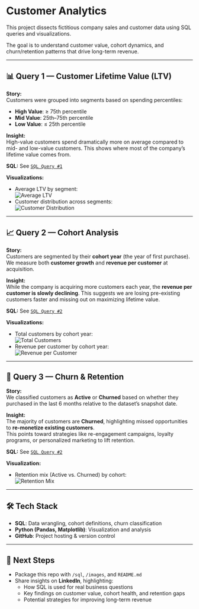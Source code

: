 # Customer Analytics

This project dissects fictitious company sales and customer data using SQL queries and visualizations. 
 
The goal is to understand customer value, cohort dynamics, and churn/retention patterns that drive long-term revenue.

---

## 📊 Query 1 — Customer Lifetime Value (LTV)

**Story:**  
Customers were grouped into segments based on spending percentiles:  
- **High Value**: ≥ 75th percentile  
- **Mid Value**: 25th–75th percentile  
- **Low Value**: ≤ 25th percentile  

**Insight:**  
High-value customers spend dramatically more on average compared to mid- and low-value customers. This shows where most of the company’s lifetime value comes from.

**SQL:** See [`SQL Query #1`](./Queries/1_customer_segmentation.sql)  

**Visualizations:**  
- Average LTV by segment:  
  ![Average LTV](images/q1_avg_ltv_by_segment.png)  
- Customer distribution across segments:  
  ![Customer Distribution](images/q1_customer_count_distribution.png)  

---

## 📈 Query 2 — Cohort Analysis

**Story:**  
Customers are segmented by their **cohort year** (the year of first purchase). We measure both **customer growth** and **revenue per customer** at acquisition.

**Insight:**  
While the company is acquiring more customers each year, the **revenue per customer is slowly declining**. This suggests we are losing pre-existing customers faster and missing out on maximizing lifetime value.

**SQL:** See [`SQL Query #2`](./Queries/2_cohort_analysis.sql)  

**Visualizations:**  
- Total customers by cohort year:  
  ![Total Customers](images/q2_total_customers_by_cohort.png)  
- Revenue per customer by cohort year:  
  ![Revenue per Customer](images/q2_revenue_per_customer_by_cohort.png)  

---

## 🔄 Query 3 — Churn & Retention

**Story:**  
We classified customers as **Active** or **Churned** based on whether they purchased in the last 6 months relative to the dataset’s snapshot date.  

**Insight:**  
The majority of customers are **Churned**, highlighting missed opportunities to **re-monetize existing customers**.  
This points toward strategies like re-engagement campaigns, loyalty programs, or personalized marketing to lift retention.

**SQL:** See [`SQL Query #2`](./Queries/3_retension_analysis.sql) 

**Visualization:**  
- Retention mix (Active vs. Churned) by cohort:  
  ![Retention Mix](images/q3_retention_mix_100pct.png)  

---

## 🛠 Tech Stack
- **SQL**: Data wrangling, cohort definitions, churn classification  
- **Python (Pandas, Matplotlib)**: Visualization and analysis  
- **GitHub**: Project hosting & version control  

---

## 🚀 Next Steps
- Package this repo with `/sql`, `/images`, and `README.md`  
- Share insights on **LinkedIn**, highlighting:  
  - How SQL is used for real business questions  
  - Key findings on customer value, cohort health, and retention gaps  
  - Potential strategies for improving long-term revenue
